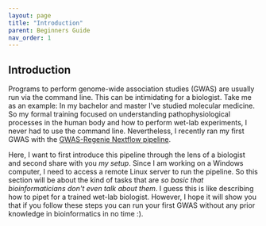 ```yaml
---
layout: page
title: "Introduction"
parent: Beginners Guide
nav_order: 1
---
```


##  Introduction

Programs to perform genome-wide association studies (GWAS) are usually run via the command line. This can be intimidating for a biologist. Take me as an example: In my bachelor and master I've studied molecular medicine. So my formal training focused on understanding pathophysiological processes in the human body and how to perform wet-lab experiments, I never had to use the command line. Nevertheless, I recently ran my first GWAS with the [GWAS-Regenie Nextflow pipeline](https://github.com/genepi/gwas-regenie).

Here, I want to first introduce this pipeline through the lens of a biologist and second share with you *my setup*. Since I am working on a Windows computer, I need to access a remote Linux server to run the pipeline. So this section will be about the kind of tasks that are *so basic that bioinformaticians don't even talk about them*. I guess this is like describing how to pipet for a trained wet-lab biologist. However, I hope it will show you that if you follow these steps you can run your first GWAS without any prior knowledge in bioinformatics in no time :).
